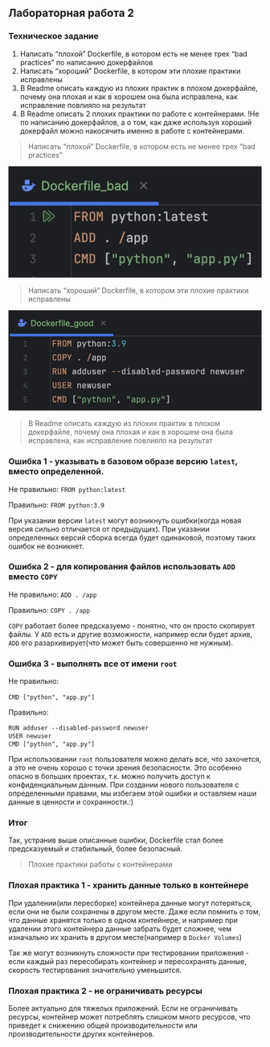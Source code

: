 ## Лабораторная работа 2

### Техническое задание
1. Написать “плохой” Dockerfile, в котором есть не менее трех “bad practices” по написанию докерфайлов
2. Написать “хороший” Dockerfile, в котором эти плохие практики исправлены 
3. В Readme описать каждую из плохих практик в плохом докерфайле, почему она плохая и как в хорошем она была исправлена, как исправление повлияло на результат
4. В Readme описать 2 плохих практики по работе с контейнерами. !Не по написанию докерфайлов, а о том, как даже используя хороший докерфайл можно накосячить именно в работе с контейнерами.

> Написать “плохой” Dockerfile, в котором есть не менее трех “bad practices”

![Плохой Dockerfile](./files/docker_bad.png)

> Написать “хороший” Dockerfile, в котором эти плохие практики исправлены 

![Плохой Dockerfile](./files/docker_good.png)

> В Readme описать каждую из плохих практик в плохом докерфайле, почему она плохая и как в хорошем она была исправлена, как исправление повлияло на результат

### Ошибка 1 - указывать в базовом образе версию `latest`, вместо определенной.
Не правильно: `FROM python:latest`

Правильно: `FROM python:3.9`

При указании версии `latest` могут возникнуть ошибки(когда новая версия сильно отличается от предыдущих). При указании определенных версий сборка всегда будет одинаковой, поэтому таких ошибок не возникнет.

### Ошибка 2 - для копирования файлов использовать `ADD` вместо `COPY`
Не правильно: `ADD . /app`

Правильно: `COPY . /app`

`COPY` работает более предсказуемо - понятно, что он просто скопирует файлы. У `ADD` есть и другие возможности, например если будет архив, `ADD` его разархивирует(что может быть совершенно не нужным).

### Ошибка 3 - выполнять все от имени `root`
Не правильно: 

`CMD ["python", "app.py"]`

Правильно: 

```
RUN adduser --disabled-password newuser
USER newuser
CMD ["python", "app.py"]
```

При использовании `root` пользователя можно делать все, что захочется, а это не очень хорошо с точки зрения безопасности. Это особенно опасно в больших проектах, т.к. можно получить доступ к конфиденциальным данным. При создании нового пользователя с определенными правами, мы избегаем этой ошибки и оставляем наши данные в ценности и сохранности.:)

### Итог
Так, устранив выше описанные ошибки, Dockerfile стал более предсказуемый и стабильный, более безопасный.

> Плохие практики работы с контейнерами

### Плохая практика 1 - хранить данные только в контейнере
При удалении(или пересборке) контейнера данные могут потеряться, если они не были сохранены в другом месте. 
Даже если помнить о том, что данные хранятся только в одном контейнере, и например при удалении этого контейнера данные забрать будет сложнее, чем изначально их хранить в другом месте(например в `Docker Volumes`)

Так же могут возникнуть сложности при тестировании приложения - если каждый раз пересобирать контейнер и пересохранять данные, скорость тестирования значительно уменьшится.

### Плохая практика 2 - не ограничивать ресурсы
Более актуально для тяжелых приложений. 
Если не ограничивать ресурсы, контейнер может потреблять слишком много ресурсов, что приведет к снижению общей производительности или производительности других контейнеров.
